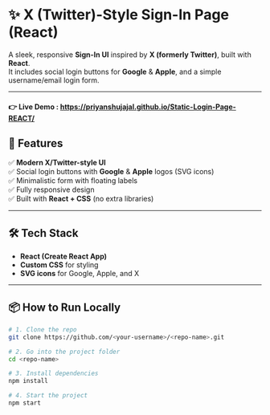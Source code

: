 # ✨ X (Twitter)-Style Sign-In Page (React)

A sleek, responsive **Sign-In UI** inspired by **X (formerly Twitter)**, built with **React**.  
It includes social login buttons for **Google** & **Apple**, and a simple username/email login form.  

---

#### 👉 Live Demo : https://priyanshujajal.github.io/Static-Login-Page-REACT/


## 🚀 Features

✅ **Modern X/Twitter-style UI**  
✅ Social login buttons with **Google** & **Apple** logos (SVG icons)  
✅ Minimalistic form with floating labels  
✅ Fully responsive design  
✅ Built with **React + CSS** (no extra libraries)  

---

## 🛠 Tech Stack

- **React (Create React App)**  
- **Custom CSS** for styling  
- **SVG icons** for Google, Apple, and X  

---

## 📦 How to Run Locally

```bash
# 1. Clone the repo
git clone https://github.com/<your-username>/<repo-name>.git

# 2. Go into the project folder
cd <repo-name>

# 3. Install dependencies
npm install

# 4. Start the project
npm start
